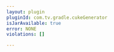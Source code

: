 ```yaml
---
layout: plugin
pluginId: com.tv.gradle.cukeGenerator
isJarAvailable: true
error: NONE
violations: []

---
```

